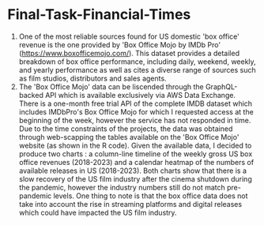 # Final-Task-Financial-Times
1. One of the most reliable sources found for US domestic 'box office' revenue is the one provided by 'Box Office Mojo by IMDb Pro' (https://www.boxofficemojo.com/). This dataset provides a detailed breakdown of box office performance, including daily, weekend, weekly, and yearly performance as well as cites a diverse range of sources such as film studios, distributors and sales agents.
2. The 'Box Office Mojo' data can be liscended through the GraphQL-backed API which is available exclusively via AWS Data Exchange. There is a one-month free trial API of the complete IMDB dataset which includes IMDbPro's Box Office Mojo for which I requested access at the beginning of the week, however the service has not responded in time. Due to the time constraints of the projects, the data was obtained through web-scapping the tables available on the 'Box Office Mojo' website (as shown in the R code). Given the available data, I decided to produce two charts : a column-line timeline of the weekly gross US box office revenues (2018-2023) and a calendar heatmap of the numbers of available releases in US (2018-2023). Both charts show that there is a slow recovery of the US film industry after the cinema shutdown during the pandemic, however the industry numbers still do not match pre-pandemic levels. One thing to note is that the box office data does not take into account the rise in streaming platforms and digital releases which could have impacted the US film industry. 
